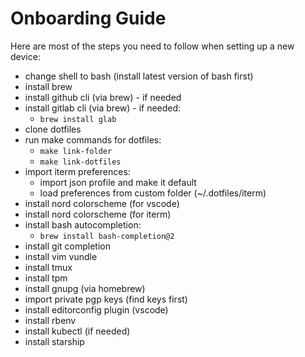 Onboarding Guide
================

Here are most of the steps you need to follow when setting up a new device:

  - change shell to bash (install latest version of bash first)
  - install brew
  - install github cli (via brew) - if needed
  - install gitlab cli (via brew) - if needed:
    - `brew install glab`
  - clone dotfiles
  - run make commands for dotfiles:
    - `make link-folder`
    - `make link-dotfiles`
  - import iterm preferences:
    - import json profile and make it default
    - load preferences from custom folder (~/.dotfiles/iterm)
  - install nord colorscheme (for vscode)
  - install nord colorscheme (for iterm)
  - install bash autocompletion:
    - `brew install bash-completion@2`
  - install git completion
  - install vim vundle
  - install tmux
  - install tpm
  - install gnupg (via homebrew)
  - import private pgp keys (find keys first)
  - install editorconfig plugin (vscode)
  - install rbenv
  - install kubectl (if needed)
  - install starship
